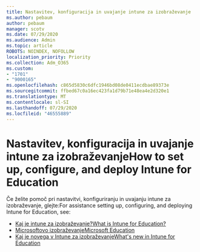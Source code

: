 ```yaml
---
title: Nastavitev, konfiguracija in uvajanje intune za izobraževanje
ms.author: pebaum
author: pebaum
manager: scotv
ms.date: 07/29/2020
ms.audience: Admin
ms.topic: article
ROBOTS: NOINDEX, NOFOLLOW
localization_priority: Priority
ms.collection: Adm_O365
ms.custom:
- "1701"
- "9000165"
ms.openlocfilehash: c865d5830c6dfc1946bd08de0411ecdbae89373e
ms.sourcegitcommit: ffbed67c0a16ec423fa1d79b71e48ea4e2d320e1
ms.translationtype: MT
ms.contentlocale: sl-SI
ms.lasthandoff: 07/29/2020
ms.locfileid: "46555889"
---
```

# <a name="how-to-set-up-configure-and-deploy-intune-for-education"></a><span data-ttu-id="63196-102">Nastavitev, konfiguracija in uvajanje intune za izobraževanje</span><span class="sxs-lookup"><span data-stu-id="63196-102">How to set up, configure, and deploy Intune for Education</span></span>

<span data-ttu-id="63196-103">Če želite pomoč pri nastavitvi, konfiguriranju in uvajanju intune za izobraževanje, glejte:</span><span class="sxs-lookup"><span data-stu-id="63196-103">For assistance setting up, configuring, and deploying Intune for Education, see:</span></span>

- [<span data-ttu-id="63196-104">Kaj je intune za izobraževanje?</span><span class="sxs-lookup"><span data-stu-id="63196-104">What is Intune for Education?</span></span>](https://docs.microsoft.com/intune-education/what-is-intune-for-education)
- [<span data-ttu-id="63196-105">Microsoftovo izobraževanje</span><span class="sxs-lookup"><span data-stu-id="63196-105">Microsoft Education</span></span>](https://www.microsoft.com/education/intune/default.aspx)
- [<span data-ttu-id="63196-106">Kaj je novega v Intune za izobraževanje</span><span class="sxs-lookup"><span data-stu-id="63196-106">What's new in Intune for Education</span></span>](https://docs.microsoft.com/intune-education/whats-new-in-edu)
